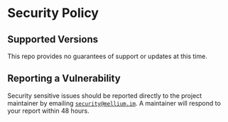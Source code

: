 # Security Policy

## Supported Versions

This repo provides no guarantees of support or updates at this time.


## Reporting a Vulnerability

Security sensitive issues should be reported directly to the project maintainer
by emailing [`security@mellium.im`].
A maintainer will respond to your report within 48 hours.

[`security@mellium.im`]: mailto:security@mellium.im
